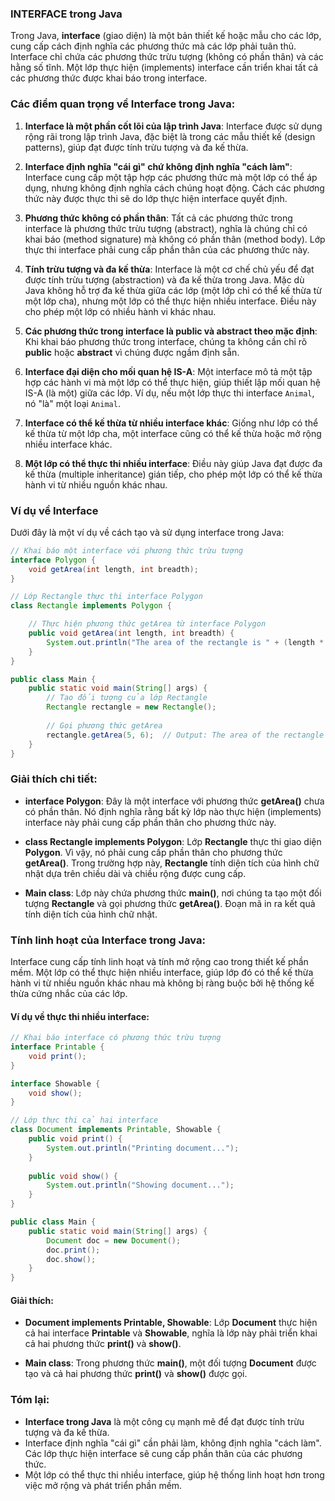 ### INTERFACE trong Java

Trong Java, **interface** (giao diện) là một bản thiết kế hoặc mẫu cho các lớp, cung cấp cách định nghĩa các phương thức mà các lớp phải tuân thủ. Interface chỉ chứa các phương thức trừu tượng (không có phần thân) và các hằng số tĩnh. Một lớp thực hiện (implements) interface cần triển khai tất cả các phương thức được khai báo trong interface.

### Các điểm quan trọng về Interface trong Java:

1. **Interface là một phần cốt lõi của lập trình Java**: Interface được sử dụng rộng rãi trong lập trình Java, đặc biệt là trong các mẫu thiết kế (design patterns), giúp đạt được tính trừu tượng và đa kế thừa.

2. **Interface định nghĩa "cái gì" chứ không định nghĩa "cách làm"**: Interface cung cấp một tập hợp các phương thức mà một lớp có thể áp dụng, nhưng không định nghĩa cách chúng hoạt động. Cách các phương thức này được thực thi sẽ do lớp thực hiện interface quyết định.

3. **Phương thức không có phần thân**: Tất cả các phương thức trong interface là phương thức trừu tượng (abstract), nghĩa là chúng chỉ có khai báo (method signature) mà không có phần thân (method body). Lớp thực thi interface phải cung cấp phần thân của các phương thức này.

4. **Tính trừu tượng và đa kế thừa**: Interface là một cơ chế chủ yếu để đạt được tính trừu tượng (abstraction) và đa kế thừa trong Java. Mặc dù Java không hỗ trợ đa kế thừa giữa các lớp (một lớp chỉ có thể kế thừa từ một lớp cha), nhưng một lớp có thể thực hiện nhiều interface. Điều này cho phép một lớp có nhiều hành vi khác nhau.

5. **Các phương thức trong interface là **public** và **abstract** theo mặc định**: Khi khai báo phương thức trong interface, chúng ta không cần chỉ rõ **public** hoặc **abstract** vì chúng được ngầm định sẵn.

6. **Interface đại diện cho mối quan hệ IS-A**: Một interface mô tả một tập hợp các hành vi mà một lớp có thể thực hiện, giúp thiết lập mối quan hệ IS-A (là một) giữa các lớp. Ví dụ, nếu một lớp thực thi interface `Animal`, nó "là" một loại `Animal`.

7. **Interface có thể kế thừa từ nhiều interface khác**: Giống như lớp có thể kế thừa từ một lớp cha, một interface cũng có thể kế thừa hoặc mở rộng nhiều interface khác.

8. **Một lớp có thể thực thi nhiều interface**: Điều này giúp Java đạt được đa kế thừa (multiple inheritance) gián tiếp, cho phép một lớp có thể kế thừa hành vi từ nhiều nguồn khác nhau.

### Ví dụ về Interface

Dưới đây là một ví dụ về cách tạo và sử dụng interface trong Java:

```java
// Khai báo một interface với phương thức trừu tượng
interface Polygon {
    void getArea(int length, int breadth);
}

// Lớp Rectangle thực thi interface Polygon
class Rectangle implements Polygon {

    // Thực hiện phương thức getArea từ interface Polygon
    public void getArea(int length, int breadth) {
        System.out.println("The area of the rectangle is " + (length * breadth));
    }
}

public class Main {
    public static void main(String[] args) {
        // Tạo đối tượng của lớp Rectangle
        Rectangle rectangle = new Rectangle();
        
        // Gọi phương thức getArea
        rectangle.getArea(5, 6);  // Output: The area of the rectangle is 30
    }
}
```

### Giải thích chi tiết:

- **interface Polygon**: Đây là một interface với phương thức **getArea()** chưa có phần thân. Nó định nghĩa rằng bất kỳ lớp nào thực hiện (implements) interface này phải cung cấp phần thân cho phương thức này.
  
- **class Rectangle implements Polygon**: Lớp **Rectangle** thực thi giao diện **Polygon**. Vì vậy, nó phải cung cấp phần thân cho phương thức **getArea()**. Trong trường hợp này, **Rectangle** tính diện tích của hình chữ nhật dựa trên chiều dài và chiều rộng được cung cấp.

- **Main class**: Lớp này chứa phương thức **main()**, nơi chúng ta tạo một đối tượng **Rectangle** và gọi phương thức **getArea()**. Đoạn mã in ra kết quả tính diện tích của hình chữ nhật.

### Tính linh hoạt của Interface trong Java:

Interface cung cấp tính linh hoạt và tính mở rộng cao trong thiết kế phần mềm. Một lớp có thể thực hiện nhiều interface, giúp lớp đó có thể kế thừa hành vi từ nhiều nguồn khác nhau mà không bị ràng buộc bởi hệ thống kế thừa cứng nhắc của các lớp.

#### Ví dụ về thực thi nhiều interface:

```java
// Khai báo interface có phương thức trừu tượng
interface Printable {
    void print();
}

interface Showable {
    void show();
}

// Lớp thực thi cả hai interface
class Document implements Printable, Showable {
    public void print() {
        System.out.println("Printing document...");
    }
    
    public void show() {
        System.out.println("Showing document...");
    }
}

public class Main {
    public static void main(String[] args) {
        Document doc = new Document();
        doc.print();
        doc.show();
    }
}
```

#### Giải thích:

- **Document implements Printable, Showable**: Lớp **Document** thực hiện cả hai interface **Printable** và **Showable**, nghĩa là lớp này phải triển khai cả hai phương thức **print()** và **show()**.

- **Main class**: Trong phương thức **main()**, một đối tượng **Document** được tạo và cả hai phương thức **print()** và **show()** được gọi.

### Tóm lại:

- **Interface trong Java** là một công cụ mạnh mẽ để đạt được tính trừu tượng và đa kế thừa.
- Interface định nghĩa "cái gì" cần phải làm, không định nghĩa "cách làm". Các lớp thực hiện interface sẽ cung cấp phần thân của các phương thức.
- Một lớp có thể thực thi nhiều interface, giúp hệ thống linh hoạt hơn trong việc mở rộng và phát triển phần mềm.
